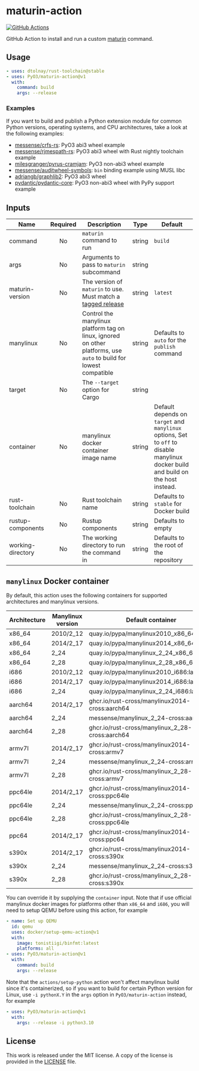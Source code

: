 # maturin-action

[![GitHub Actions](https://github.com/PyO3/maturin-action/actions/workflows/test.yml/badge.svg)](https://github.com/PyO3/maturin-action/actions?query=workflow%3ATest)

GitHub Action to install and run a custom [maturin](https://github.com/PyO3/maturin) command. 

## Usage

```yaml
- uses: dtolnay/rust-toolchain@stable
- uses: PyO3/maturin-action@v1
  with:
    command: build
    args: --release
```

### Examples

If you want to build and publish a Python extension module for common Python versions, operating systems, and CPU architectures, 
take a look at the following examples:

* [messense/crfs-rs](https://github.com/messense/crfs-rs/blob/main/.github/workflows/Python.yml): PyO3 abi3 wheel example
* [messense/rjmespath-rs](https://github.com/messense/rjmespath-py/blob/main/.github/workflows/CI.yml): PyO3 abi3 wheel with Rust nightly toolchain example
* [milesgranger/pyrus-cramjam](https://github.com/milesgranger/pyrus-cramjam/blob/master/.github/workflows/CI.yml): PyO3 non-abi3 wheel example
* [messense/auditwheel-symbols](https://github.com/messense/auditwheel-symbols/blob/master/.github/workflows/CI.yml): `bin` binding example using MUSL libc
* [adriangb/graphlib2](https://github.com/adriangb/graphlib2/blob/main/.github/workflows/python.yaml): PyO3 abi3 wheel
* [pydantic/pydantic-core](https://github.com/pydantic/pydantic-core/blob/main/.github/workflows/ci.yml): PyO3 non-abi3 wheel with PyPy support example

## Inputs

| Name              | Required | Description                                                                                                        | Type   | Default                                                                                                                            |
| ----------------- | :------: | ------------------------------------------------------------------------------------------------------------------ | ------ | ---------------------------------------------------------------------------------------------------------------------------------- |
| command           |    No    | `maturin` command to run                                                                                           | string | `build`                                                                                                                            |
| args              |    No    | Arguments to pass to `maturin` subcommand                                                                          | string |                                                                                                                                    |
| maturin-version   |    No    | The version of `maturin` to use. Must match a [tagged release]                                                     | string | `latest`                                                                                                                           |
| manylinux         |    No    | Control the manylinux platform tag on linux, ignored on other platforms, use `auto` to build for lowest compatible | string | Defaults to `auto` for the `publish` command                                                                                       |
| target            |    No    | The `--target` option for Cargo                                                                                    | string |                                                                                                                                    |
| container         |    No    | manylinux docker container image name                                                                              | string | Default depends on `target` and `manylinux` options, Set to `off` to disable manylinux docker build and build on the host instead. |
| rust-toolchain    |    No    | Rust toolchain name                                                                                                | string | Defaults to `stable` for Docker build                                                                                              |
| rustup-components |    No    | Rustup components                                                                                                  | string | Defaults to empty                                                                                                                  |
| working-directory |    No    | The working directory to run the command in                                                                        | string | Defaults to the root of the repository                                                                                             |


## `manylinux` Docker container

By default, this action uses the following containers for supported architectures and manylinux versions.

| Architecture | Manylinux version | Default container                               | Note       |
| ------------ | ----------------- | ----------------------------------------------- | ---------- |
| x86_64       | 2010/2_12         | quay.io/pypa/manylinux2010_x86_64:latest        |            |
| x86_64       | 2014/2_17         | quay.io/pypa/manylinux2014_x86_64:latest        |            |
| x86_64       | 2_24              | quay.io/pypa/manylinux_2_24_x86_64:latest       | Deprecated |
| x86_64       | 2_28              | quay.io/pypa/manylinux_2_28_x86_64:latest       |            |
| i686         | 2010/2_12         | quay.io/pypa/manylinux2010_i686:latest          |            |
| i686         | 2014/2_17         | quay.io/pypa/manylinux2014_i686:latest          |            |
| i686         | 2_24              | quay.io/pypa/manylinux_2_24_i686:latest         | Deprecated |
| aarch64      | 2014/2_17         | ghcr.io/rust-cross/manylinux2014-cross:aarch64  |            |
| aarch64      | 2_24              | messense/manylinux_2_24-cross:aarch64           |            |
| aarch64      | 2_28              | ghcr.io/rust-cross/manylinux_2_28-cross:aarch64 |            |
| armv7l       | 2014/2_17         | ghcr.io/rust-cross/manylinux2014-cross:armv7    |            |
| armv7l       | 2_24              | messense/manylinux_2_24-cross:armv7             |            |
| armv7l       | 2_28              | ghcr.io/rust-cross/manylinux_2_28-cross:armv7   |            |
| ppc64le      | 2014/2_17         | ghcr.io/rust-cross/manylinux2014-cross:ppc64le  |            |
| ppc64le      | 2_24              | messense/manylinux_2_24-cross:ppc64le           | Deprecated |
| ppc64le      | 2_28              | ghcr.io/rust-cross/manylinux_2_28-cross:ppc64le |            |
| ppc64        | 2014/2_17         | ghcr.io/rust-cross/manylinux2014-cross:ppc64    |            |
| s390x        | 2014/2_17         | ghcr.io/rust-cross/manylinux2014-cross:s390x    |            |
| s390x        | 2_24              | messense/manylinux_2_24-cross:s390x             | Deprecated |
| s390x        | 2_28              | ghcr.io/rust-cross/manylinux_2_28-cross:s390x   |            |

You can override it by supplying the `container` input.
Note that if use official manylinux docker images for platforms other than `x86_64` and `i686`,
you will need to setup QEMU before using this action, for example

```yaml
- name: Set up QEMU
  id: qemu
  uses: docker/setup-qemu-action@v1
  with:
    image: tonistiigi/binfmt:latest
    platforms: all
- uses: PyO3/maturin-action@v1
  with:
    command: build
    args: --release
```

Note that the `actions/setup-python` action won't affect manylinux build since it's containerized,
so if you want to build for certain Python version for Linux, use `-i pythonX.Y` in the `args` option in
`PyO3/maturin-action` instead, for example

```yaml
- uses: PyO3/maturin-action@v1
  with:
    args: --release -i python3.10
```

## License

This work is released under the MIT license. A copy of the license is provided in the [LICENSE](./LICENSE) file.

[tagged release]: https://github.com/PyO3/maturin/releases

